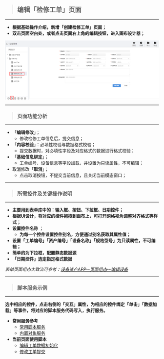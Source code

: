 > ## **编辑「检修工单」页面**

---

- **根据基础操作介绍，新增「创建检修工单」页面；**
- **双击页面空白处，或者点击页面右上角的编辑按钮，进入画布设计器；**

![编辑检修工单](assets/img/DeviceMaintenance-PageDesign-editWorkOrder.png "编辑检修工单")

---

> ### **页面功能分析**

---

- 「**编辑修改**」；
  - 修改检修工单信息后，提交信息；
- 「**内容校验**」：必填性校验与数据格式校验；
  - 提交数据时，对必填性字段及对应格式的数据进行格式校验；
- 「**基础信息绑定**」；
  - 工单编号、设备信息等字段加载，并设置为只读属性，不可编辑；
- 取消修改「**取消**」；
  - 点击取消按钮，不提交当前信息，且关闭当前模态窗口；

---

> ### **所需控件及关键操作说明**

---

- **主要用到表单库中的：输入框、按钮、下拉框、日期控件；**
- **根据UI设计，将对应的控件拖拽到画布上，可打开网格视角调整对齐格式等样式；**
- **设置控件名称** ；
  - **为每一个控件设置控件别名，方便通过别名获取其属性值；**
- **设置「工单编号」「资产编号」「设备名称」「规格型号」为只读属性，不可编辑；**
- **简单的为下拉框，配置静态数据源**
- **「日期控件」选定指定格式数据**

*表单页面组态大致流可参考：[设备资产APP--页面组态--编辑设备](/docs/DeviceInfo/PageDesign/editDevice)*

---

> ### 脚本服务示例

---

**选中相应的控件，点击右侧的「交互」属性，为相应的控件绑定「单击」「数据加载」等事件，将对应的脚本服务代码写入，执行服务。**

- **常用服务参考**
  - [常用脚本服务](/docs/DeviceInfo/ObjectService/commonJS)
  - [内置对象服务](https://supos-project.github.io/supOS-Object-Documents/#/docs/ObjectService/Service/)
- **当前页面使用脚本**
  - [编辑工单数据初始化](/docs/DeviceMaintenance/ObjectService/editWorkOrderData)
  - [修改工单提交](/docs/DeviceMaintenance/ObjectService/submitEditWorkOrder)